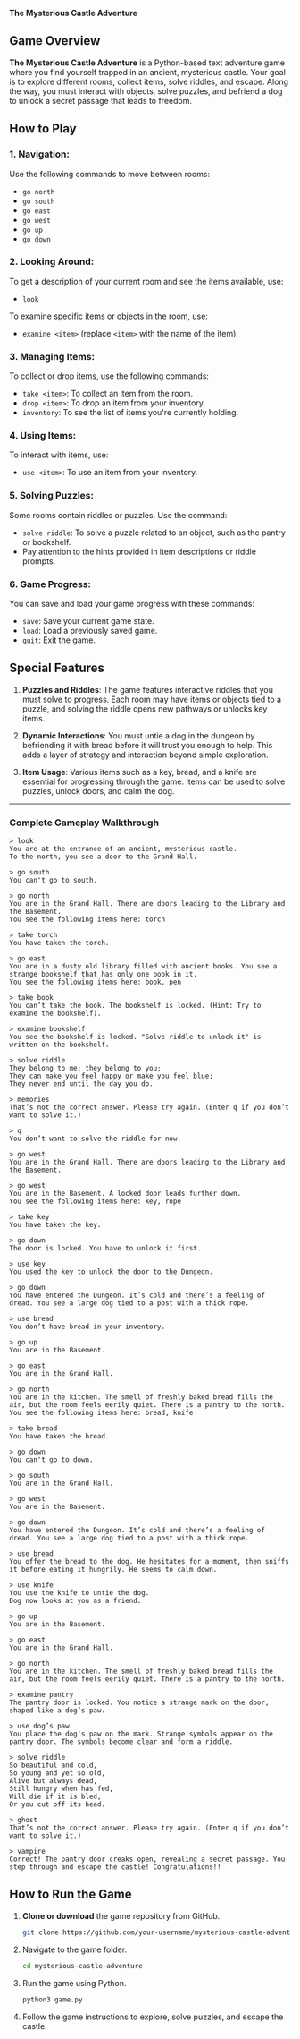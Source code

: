 **The Mysterious Castle Adventure**

## **Game Overview**
**The Mysterious Castle Adventure** is a Python-based text adventure game where you find yourself trapped in an ancient, mysterious castle. Your goal is to explore different rooms, collect items, solve riddles, and escape. Along the way, you must interact with objects, solve puzzles, and befriend a dog to unlock a secret passage that leads to freedom.

## **How to Play**

### **1. Navigation:**
Use the following commands to move between rooms:
- `go north`
- `go south`
- `go east`
- `go west`
- `go up`
- `go down`

### **2. Looking Around:**
To get a description of your current room and see the items available, use:
- `look`

To examine specific items or objects in the room, use:
- `examine <item>` (replace `<item>` with the name of the item)

### **3. Managing Items:**
To collect or drop items, use the following commands:
- `take <item>`: To collect an item from the room.
- `drop <item>`: To drop an item from your inventory.
- `inventory`: To see the list of items you're currently holding.

### **4. Using Items:**
To interact with items, use:
- `use <item>`: To use an item from your inventory.

### **5. Solving Puzzles:**
Some rooms contain riddles or puzzles. Use the command:
- `solve riddle`: To solve a puzzle related to an object, such as the pantry or bookshelf.
- Pay attention to the hints provided in item descriptions or riddle prompts.

### **6. Game Progress:**
You can save and load your game progress with these commands:
- `save`: Save your current game state.
- `load`: Load a previously saved game.
- `quit`: Exit the game.

## **Special Features**

1. **Puzzles and Riddles**: The game features interactive riddles that you must solve to progress. Each room may have items or objects tied to a puzzle, and solving the riddle opens new pathways or unlocks key items.
   
2. **Dynamic Interactions**: You must untie a dog in the dungeon by befriending it with bread before it will trust you enough to help. This adds a layer of strategy and interaction beyond simple exploration.

3. **Item Usage**: Various items such as a key, bread, and a knife are essential for progressing through the game. Items can be used to solve puzzles, unlock doors, and calm the dog.

---


### **Complete Gameplay Walkthrough**

```
> look
You are at the entrance of an ancient, mysterious castle.
To the north, you see a door to the Grand Hall.

> go south
You can't go to south.

> go north
You are in the Grand Hall. There are doors leading to the Library and the Basement.
You see the following items here: torch

> take torch
You have taken the torch.

> go east
You are in a dusty old library filled with ancient books. You see a strange bookshelf that has only one book in it.
You see the following items here: book, pen

> take book
You can’t take the book. The bookshelf is locked. (Hint: Try to examine the bookshelf).

> examine bookshelf
You see the bookshelf is locked. "Solve riddle to unlock it" is written on the bookshelf.

> solve riddle
They belong to me; they belong to you;
They can make you feel happy or make you feel blue;
They never end until the day you do.

> memories
That’s not the correct answer. Please try again. (Enter q if you don’t want to solve it.)

> q
You don’t want to solve the riddle for now.

> go west
You are in the Grand Hall. There are doors leading to the Library and the Basement.

> go west
You are in the Basement. A locked door leads further down.
You see the following items here: key, rope

> take key
You have taken the key.

> go down
The door is locked. You have to unlock it first.

> use key
You used the key to unlock the door to the Dungeon.

> go down
You have entered the Dungeon. It’s cold and there’s a feeling of dread. You see a large dog tied to a post with a thick rope.

> use bread
You don’t have bread in your inventory.

> go up
You are in the Basement.

> go east
You are in the Grand Hall.

> go north
You are in the kitchen. The smell of freshly baked bread fills the air, but the room feels eerily quiet. There is a pantry to the north.
You see the following items here: bread, knife

> take bread
You have taken the bread.

> go down
You can't go to down.

> go south
You are in the Grand Hall.

> go west
You are in the Basement.

> go down
You have entered the Dungeon. It’s cold and there’s a feeling of dread. You see a large dog tied to a post with a thick rope.

> use bread
You offer the bread to the dog. He hesitates for a moment, then sniffs it before eating it hungrily. He seems to calm down.

> use knife
You use the knife to untie the dog.
Dog now looks at you as a friend.

> go up
You are in the Basement.

> go east
You are in the Grand Hall.

> go north
You are in the kitchen. The smell of freshly baked bread fills the air, but the room feels eerily quiet. There is a pantry to the north.

> examine pantry
The pantry door is locked. You notice a strange mark on the door, shaped like a dog’s paw.

> use dog’s paw
You place the dog's paw on the mark. Strange symbols appear on the pantry door. The symbols become clear and form a riddle.

> solve riddle
So beautiful and cold,
So young and yet so old,
Alive but always dead,
Still hungry when has fed,
Will die if it is bled,
Or you cut off its head.

> ghost
That’s not the correct answer. Please try again. (Enter q if you don’t want to solve it.)

> vampire
Correct! The pantry door creaks open, revealing a secret passage. You step through and escape the castle! Congratulations!!
```


## **How to Run the Game**

1. **Clone or download** the game repository from GitHub.
   ```bash
   git clone https://github.com/your-username/mysterious-castle-adventure.git
   ```

2. Navigate to the game folder.
   ```bash
   cd mysterious-castle-adventure
   ```

3. Run the game using Python.
   ```bash
   python3 game.py
   ```

4. Follow the game instructions to explore, solve puzzles, and escape the castle.

